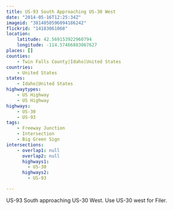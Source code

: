 ```yaml
---
title: US-93 South Approaching US-30 West
date: "2014-05-16T12:25:34Z"
imageid: "3814050596094186242"
flickrid: "14183061068"
location:
    latitude: 42.569153922960794
    longitude: -114.57466883067627
places: []
counties:
    - Twin Falls County|Idaho|United States
countries:
    - United States
states:
    - Idaho|United States
highwaytypes:
    - US Highway
    - US Highway
highways:
    - US-30
    - US-93
tags:
    - Freeway Junction
    - Intersection
    - Big Green Sign
intersections:
    - overlap1: null
      overlap2: null
      highways1:
        - US-30
      highways2:
        - US-93

---
```

US-93 South approaching US-30 West.  Use US-30 west for Filer.